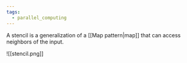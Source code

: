 ```yaml
---
tags:
  - parallel_computing
---
```

A stencil is a generalization of a [[Map pattern|map]] that can access neighbors of the input.

![[stencil.png]]